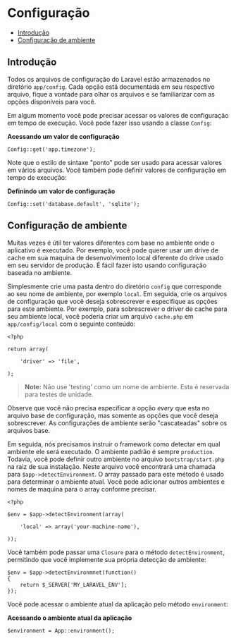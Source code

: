 # Configuração

- [Introdução](#introduction)
- [Configuração de ambiente](#environment-configuration)

<a name="introduction"></a>
## Introdução

Todos os arquivos de configuração do Laravel estão armazenados no diretório `app/config`. Cada opção está documentada em seu respectivo arquivo, fique a vontade para olhar os arquivos e se familiarizar com as opções disponíveis para você.

Em algum momento você pode precisar acessar os valores de configuração em tempo de execução. Você pode fazer isso usando a classe `Config`:

**Acessando um valor de configuração**

	Config::get('app.timezone');

Note que o estilo de sintaxe "ponto" pode ser usado para acessar valores em vários arquivos. Você também pode definir valores de configuração em tempo de execução:

**Definindo um valor de configuração**

	Config::set('database.default', 'sqlite');

<a name="environment-configuration"></a>
## Configuração de ambiente

Muitas vezes é útil ter valores diferentes com base no ambiente onde o aplicativo é executado. Por exemplo, você pode querer usar um drive de cache em sua maquina de desenvolvimento local diferente do drive usado em seu servidor de produção. É fácil fazer isto usando configuração baseada no ambiente.

Simplesmente crie uma pasta dentro do diretório `config` que corresponde ao seu nome de ambiente, por exemplo `local`. Em seguida, crie os arquivos de configuração que você deseja sobrescrever e especifique as opções para este ambiente. Por exemplo, para sobrescrever o driver de cache para seu ambiente local, você poderia criar um arquivo `cache.php` em `app/config/local` com o seguinte conteúdo:

	<?php

	return array(

		'driver' => 'file',

	);

> **Note:** Não use 'testing' como um nome de ambiente. Esta é reservada para testes de unidade.

Observe que você não precisa especificar a opção _every_ que esta no arquivo base de configuração, mas somente as opções que você deseja sobrescrever. As configurações de ambiente serão "cascateadas" sobre os arquivos base.

Em seguida, nós precisamos instruir o framework como detectar em qual ambiente ele será executado. O ambiente padrão é sempre `production`. Todavia, você pode definir outro ambiente no arquivo `bootstrap/start.php` na raiz de sua instalação. Neste arquivo você encontrará uma chamada para `$app->detectEnvironment`. O array passado para este método é usado para determinar o ambiente atual. Você pode adicionar outros ambientes e nomes de maquina para o array conforme precisar.

    <?php

    $env = $app->detectEnvironment(array(

        'local' => array('your-machine-name'),

    ));

Você também pode passar uma `Closure` para o método `detectEnvironment`, permitindo que você implemente sua própria detecção de ambiente:

	$env = $app->detectEnvironmnet(function()
	{
		return $_SERVER['MY_LARAVEL_ENV'];
	});

Você pode acessar o ambiente atual da aplicação pelo método `environment`:

**Acessando o ambiente atual da aplicação**

	$environment = App::environment();
